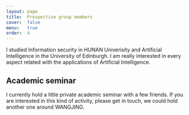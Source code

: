 ```yaml
---
layout: page
title:  Prospective group members
cover:  false
menu:   true
order:  4
---
```


I studied Information security in HUNAN Univerisity and Artificial Intelligence in the University of Edinburgh.
I am really interested in every aspect related with the applications of Artificial Intelligence.

## Academic seminar

I currently hold a little private academic seminar with a few friends. If you are interested in this kind of activity, please get in touch, we could hold another one around WANGJING.
